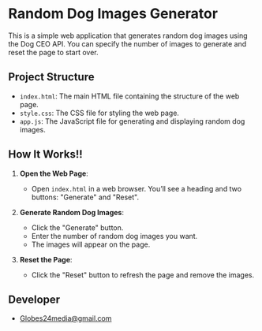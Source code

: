 # Random Dog Images Generator

This is a simple web application that generates random dog images using the Dog CEO API. You can specify the number of images to generate and reset the page to start over.

## Project Structure

- `index.html`: The main HTML file containing the structure of the web page.
- `style.css`: The CSS file for styling the web page.
- `app.js`: The JavaScript file for generating and displaying random dog images.

## How It Works!!

1. **Open the Web Page**:
   - Open `index.html` in a web browser. You’ll see a heading and two buttons: "Generate" and "Reset".

2. **Generate Random Dog Images**:
   - Click the "Generate" button.
   - Enter the number of random dog images you want.
   - The images will appear on the page.

3. **Reset the Page**:
   - Click the "Reset" button to refresh the page and remove the images.

## Developer 
 - Globes24media@gmail.com